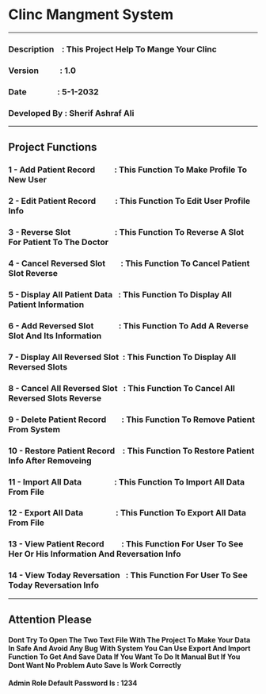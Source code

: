 <!DOCTYPE html>
<html lang="en">

<head>
  <meta charset="UTF-8" />
</head>

<body>
 <h1>Clinc Mangment System</h1>
 <hr>
 <h3>Description &nbsp;&nbsp;&nbsp;: This Project Help To Mange Your Clinc</h3> 
 <h3>Version &nbsp;&nbsp;&nbsp;&nbsp;&nbsp;&nbsp;&nbsp;&nbsp;&nbsp;&nbsp;: 1.0</h3> 
 <h3>Date &nbsp;&nbsp;&nbsp;&nbsp;&nbsp;&nbsp;&nbsp;&nbsp;&nbsp;&nbsp;&nbsp;&nbsp;&nbsp;&nbsp;&nbsp;: 5-1-2032</h3> 
 <h3>Developed By : Sherif Ashraf Ali</h3>
 <hr>
 <h2>Project Functions</h2>

<h3>1 - Add Patient Record &nbsp;&nbsp;&nbsp;&nbsp;&nbsp;&nbsp;&nbsp;&nbsp;&nbsp;: This Function To Make Profile To New User</h3>
<h3>2 - Edit Patient Record &nbsp;&nbsp;&nbsp;&nbsp;&nbsp;&nbsp;&nbsp;&nbsp;&nbsp;: This Function To Edit User Profile Info</h3>
<h3>3 - Reverse Slot &nbsp;&nbsp;&nbsp;&nbsp;&nbsp;&nbsp;&nbsp;&nbsp;&nbsp;&nbsp;&nbsp;&nbsp;&nbsp;&nbsp;&nbsp;&nbsp;&nbsp;&nbsp;&nbsp;&nbsp;&nbsp;&nbsp;: This Function To Reverse A Slot For Patient To The Doctor</h3>
   
 <h3>4 - Cancel Reversed Slot &nbsp;&nbsp;&nbsp;&nbsp;&nbsp;&nbsp;&nbsp;: This Function To Cancel Patient Slot Reverse </h3>
 <h3>5 - Display All Patient Data &nbsp; : This Function To Display All Patient Information</h3>   
 <h3>6 - Add Reversed Slot &nbsp;&nbsp;&nbsp;&nbsp;&nbsp;&nbsp;&nbsp;&nbsp;&nbsp;&nbsp;&nbsp; : This Function To Add A Reverse Slot And Its Information</h3>
 <h3>7 - Display All Reversed Slot &nbsp;: This Function To Display All Reversed Slots</h3>  
 <h3>8 - Cancel All Reversed Slot &nbsp; : This Function To Cancel All Reversed Slots Reverse </h3>
 <h3>9 - Delete Patient Record &nbsp;&nbsp;&nbsp;&nbsp;&nbsp;&nbsp; : This Function To Remove Patient From System</h3>
 <h3>10 - Restore Patient Record &nbsp;&nbsp; : This Function To Restore Patient Info After Removeing  </h3>
 <h3>11 - Import All Data &nbsp;&nbsp;&nbsp;&nbsp;&nbsp;&nbsp;&nbsp;&nbsp;&nbsp;&nbsp;&nbsp;&nbsp;&nbsp;&nbsp;&nbsp; : This Function To Import All Data From File</h3>
 <h3>12 - Export All Data &nbsp;&nbsp;&nbsp;&nbsp;&nbsp;&nbsp;&nbsp;&nbsp;&nbsp;&nbsp;&nbsp;&nbsp;&nbsp;&nbsp;&nbsp; : This Function To Export All Data From File</h3> 
<h3>13 - View Patient Record &nbsp;&nbsp;&nbsp;&nbsp;&nbsp;&nbsp;&nbsp;&nbsp;: This Function For User To See Her Or His Information And Reversation Info</h3> <h3>14 - View Today Reversation &nbsp;&nbsp;: This Function For User To See Today Reversation Info</h3>  

   <hr>
 <h2>Attention Please</h2>
 <h4>Dont Try To Open The Two Text File With The Project To Make Your Data In Safe And Avoid Any Bug With System You Can Use Export And Import Function To Get And Save Data If You Want To Do It Manual But If You Dont Want No Problem Auto Save Is Work Correctly</h4>
<h4>Admin Role Default Password Is : 1234</h4>     
   
</body>

</html>
